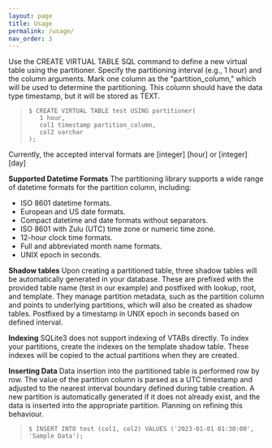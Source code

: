 ```yaml
---
layout: page
title: Usage
permalink: /usage/
nav_order: 3
---
```


Use the CREATE VIRTUAL TABLE SQL command to define a new virtual table using the partitioner. Specify the partitioning interval (e.g., 1 hour) and the column arguments. Mark one column as the "partition_column," which will be used to determine the partitioning. This column should have the data type timestamp, but it will be stored as TEXT.
> ```console
> $ CREATE VIRTUAL TABLE test USING partitioner(
>    1 hour, 
>    col1 timestamp partition_column, 
>    col2 varchar
> );
> ```
Currently, the accepted interval formats are [integer] [hour] or [integer] [day]

**Supported Datetime Formats**
The partitioning library supports a wide range of datetime formats for the partition column, including:

* ISO 8601 datetime formats.
* European and US date formats.
* Compact datetime and date formats without separators.
* ISO 8601 with Zulu (UTC) time zone or numeric time zone.
* 12-hour clock time formats.
* Full and abbreviated month name formats.
* UNIX epoch in seconds.

**Shadow tables**
Upon creating a partitioned table, three shadow tables will be automatically generated in your database. These are prefixed with the provided table name (test in our example) and postfixed with lookup, root, and template. They manage partition metadata, such as the partition column and points to underlying partitions, which will also be created as shadow tables. Postfixed by a timestamp in UNIX epoch in seconds based on defined interval.

**Indexing**
SQLite3 does not support indexing of VTABs directly. To index your partitions, create the indexes on the template shadow table. These indexes will be copied to the actual partitions when they are created.

**Inserting Data**
Data insertion into the partitioned table is performed row by row. The value of the partition column is parsed as a UTC timestamp and adjusted to the nearest interval boundary defined during table creation. A new partition is automatically generated if it does not already exist, and the data is inserted into the appropriate partition. Planning on refining this behaviour.

> ```console
> $ INSERT INTO test (col1, col2) VALUES ('2023-01-01 01:30:00', 'Sample Data');
> ```

